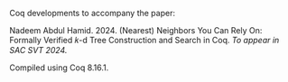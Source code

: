 
Coq developments to accompany the paper:

Nadeem Abdul Hamid. 2024. (Nearest) Neighbors You Can Rely On: Formally Verified 𝑘-d Tree
Construction and Search in Coq. *To appear in SAC SVT 2024.*

Compiled using Coq 8.16.1.
